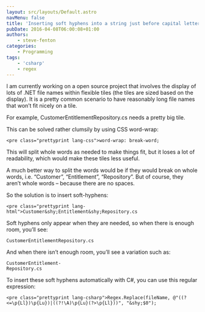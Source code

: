 ```yaml
---
layout: src/layouts/Default.astro
navMenu: false
title: 'Inserting soft hyphens into a string just before capital letters'
pubDate: 2016-04-08T06:00:08+01:00
authors:
    - steve-fenton
categories:
    - Programming
tags:
    - 'csharp'
    - regex
---
```


I am currently working on a open source project that involves the display of lots of .NET file names within flexible tiles (the tiles are sized based on the display). It is a pretty common scenario to have reasonably long file names that won’t fit nicely on a tile.

For example, CustomerEntitlementRepository.cs needs a pretty big tile.

This can be solved rather clumsily by using CSS word-wrap:

```
<pre class="prettyprint lang-css">word-wrap: break-word;
```
This will split whole words as needed to make things fit, but it loses a lot of readability, which would make these tiles less useful.

A much better way to split the words would be if they would break on whole words, i.e. “Customer”, “Entitlement”, “Repository”. But of course, they aren’t whole words – because there are no spaces.

So the solution is to insert soft-hyphens:

```
<pre class="prettyprint lang-html">Customer&shy;Entitlement&shy;Repository.cs
```
Soft hyphens only appear when they are needed, so when there is enough room, you’ll see:

```
CustomerEntitlementRepository.cs
```
And when there isn’t enough room, you’ll see a variation such as:

```
CustomerEntitlement-
Repository.cs
```
To insert these soft hyphens automatically with C#, you can use this regular expression:

```
<pre class="prettyprint lang-csharp">Regex.Replace(fileName, @"((?<=\p{Ll})\p{Lu})|((?!\A)\p{Lu}(?>\p{Ll}))", "&shy;$0");
```